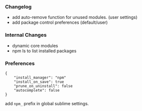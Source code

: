 ### Changelog
- add auto-remove function for unused modules. (user settings)
- add package control preferences (default/user)

### Internal Changes
- dynamic core modules
- npm ls to list installed packages

### Preferences
```
{
    "install_manager": "npm"
    "install_on_save": true
    "prune_on_uninstall": false
    "autocomplete": false
}
```

add `npm_` prefix in global sublime settings.